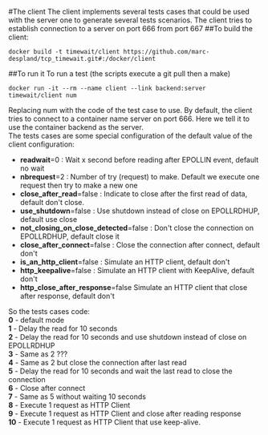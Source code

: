 #The client
The client implements several tests cases that could be used with the server one to generate several tests scenarios. The client tries to establish connection to a server on port 666 from port 667
##To build the client:
```
docker build -t timewait/client https://github.com/marc-despland/tcp_timewait.git#:/docker/client
```
##To run it
To run a test (the scripts execute a git pull then a make)  

```
docker run -it --rm --name client --link backend:server timewait/client num
```

Replacing num with the code of the test case to use. By default, the client tries to connect to a container name server on port 666. Here we tell it to use the container backend as the server.  
The tests cases are some special configuration of the default value of the client configuration:  


- **readwait**=0 : Wait x second before reading after EPOLLIN event, default no wait
- **nbrequest**=2 : Number of try (request) to make. Default we execute one request then try to make a new one
- **close_after_read**=false : Indicate  to close after the first read of data, default don't close.
- **use\_shutdown**=false : Use shutdown instead of close on EPOLLRDHUP, default use close
- **not\_closing\_on\_close\_detected**=false : Don't close the connection on EPOLLRDHUP, default close it
- **close\_after\_connect**=false : Close the connection after connect, default don't
- **is\_an\_http\_client**=false : Simulate an HTTP client, default don't
- **http\_keepalive**=false : Simulate an HTTP client with KeepAlive, default don't
- **http\_close\_after\_response**=false Simulate an HTTP client that close after response, default don't  

So the tests cases code:  
**0**  - default mode  
**1**  - Delay the read for 10 seconds  
**2**  - Delay the read for 10 seconds and use shutdown instead of close on EPOLLRDHUP  
**3** - Same as 2 ???  
**4** - Same as 2 but close the connection after last read  
**5** - Delay the read for 10 seconds and wait the last read to close the connection  
**6** - Close after connect  
**7** - Same as 5 without waiting 10 seconds  
**8** - Execute 1 request as HTTP Client  
**9** - Execute 1 request as HTTP Client and close after reading response  
**10** - Execute 1 request as HTTP Client that use keep-alive.  

